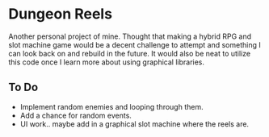# Dungeon Reels

Another personal project of mine. Thought that making a hybrid RPG and slot machine game would be a decent challenge to attempt and something I can look back on and rebuild in the future. It would also be neat to utilize this code once I learn more about using graphical libraries.


## **To Do**

- Implement random enemies and looping through them.
- Add a chance for random events.
- UI work.. maybe add in a graphical slot machine where the reels are.

